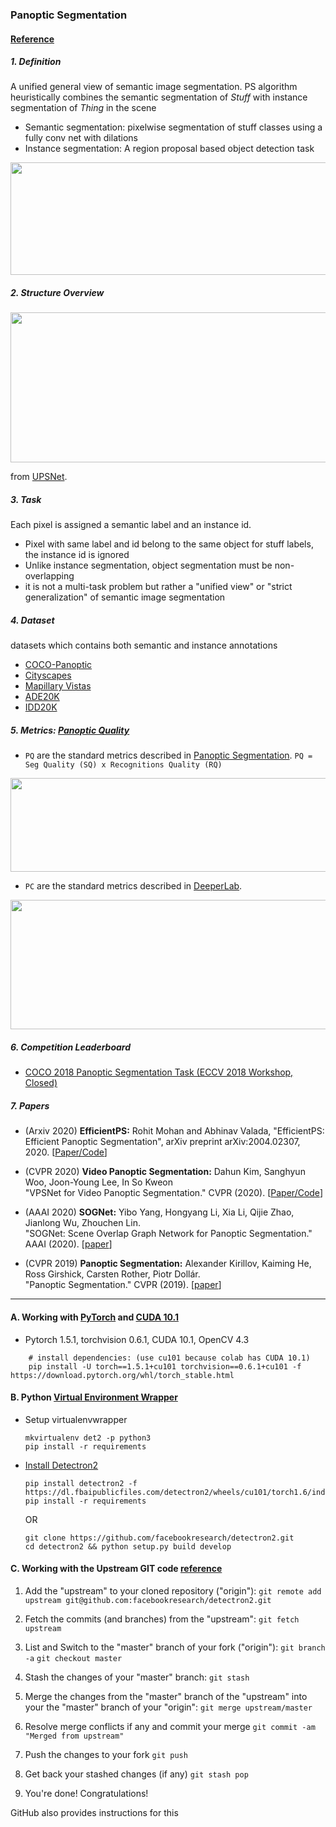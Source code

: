 ### Panoptic Segmentation 

#### [Reference](https://github.com/Angzz/awesome-panoptic-segmentation)

##### 1. Definition
A unified general view of semantic image segmentation. PS algorithm heuristically combines the semantic segmentation of *Stuff* with instance segmentation of *Thing* in the scene
- Semantic segmentation: pixelwise segmentation of stuff classes using a fully conv net with dilations
- Instance segmentation: A region proposal based object detection task

<div align="center"><img src="sample/readme/panoptic_segmentation_overview2.png" width="900" height="180"></div>

##### 2. Structure Overview
<div align="center"><img src="sample/readme/panoptic_structure.png" width="800" height="240"></div>

from [UPSNet](https://arxiv.org/pdf/1901.03784.pdf).

##### 3. Task
Each pixel is assigned a semantic label and an instance id. 
- Pixel with same label and id belong to the same object for stuff labels, the instance id is ignored
- Unlike instance segmentation, object segmentation must be non-overlapping
- it is not a multi-task problem but rather a "unified view" or "strict generalization" of semantic image segmentation 

##### 4. Dataset
datasets which contains both semantic and instance annotations

* [COCO-Panoptic](http://cocodataset.org/)
* [Cityscapes](https://www.cityscapes-dataset.com/)
* [Mapillary Vistas](https://blog.mapillary.com/product/2017/05/03/mapillary-vistas-dataset.html)
* [ADE20K](http://groups.csail.mit.edu/vision/datasets/ADE20K/)
* [IDD20K](http://idd.insaan.iiit.ac.in/)


##### 5. Metrics: [Panoptic Quality](https://cocodataset.org/#panoptic-eval)
* ``PQ`` are the standard metrics described in [Panoptic Segmentation](https://arxiv.org/pdf/1801.00868.pdf). 
`` PQ = Seg Quality (SQ) x Recognitions Quality (RQ) ``
<div align="center" width="10" height="5"><img src="sample/readme/pq_metric.png" width="600" height="150"></div>

* ``PC`` are the standard metrics described in [DeeperLab](https://arxiv.org/pdf/1902.05093).
<div align="center" width="10" height="5"><img src="sample/readme/pc_metric.png" width="600" height="207"></div>

##### 6. Competition Leaderboard 
* [COCO 2018 Panoptic Segmentation Task (ECCV 2018 Workshop, Closed)](http://cocodataset.org/index.htm#panoptic-2018)


##### 7. Papers 

* (Arxiv 2020) **EfficientPS:** Rohit Mohan and	Abhinav Valada, "EfficientPS: Efficient Panoptic Segmentation", 
arXiv preprint arXiv:2004.02307, 2020. [[Paper/Code](http://panoptic.cs.uni-freiburg.de/)]

* (CVPR 2020) **Video Panoptic Segmentation:** Dahun Kim, Sanghyun Woo, Joon-Young Lee, In So Kweon <br />"VPSNet for Video Panoptic Segmentation." CVPR (2020). [[Paper/Code](https://github.com/mcahny/vps)]

* (AAAI 2020) **SOGNet:** Yibo Yang, Hongyang Li, Xia Li, Qijie Zhao, Jianlong Wu, Zhouchen Lin.<br />"SOGNet: Scene Overlap Graph Network for Panoptic Segmentation." AAAI (2020). [[paper](https://arxiv.org/pdf/1911.07527.pdf)]

* (CVPR 2019) **Panoptic Segmentation:** Alexander Kirillov, Kaiming He, Ross Girshick, Carsten Rother, Piotr Dollár.<br />"Panoptic Segmentation." CVPR (2019). [[paper](https://arxiv.org/pdf/1801.00868.pdf)]

---

#### A. Working with [PyTorch](https://pytorch.org/get-started/locally/) and [CUDA 10.1](https://www.tensorflow.org/install/gpu#install_cuda_with_apt)
- Pytorch 1.5.1, torchvision 0.6.1, CUDA 10.1, OpenCV 4.3
```
    # install dependencies: (use cu101 because colab has CUDA 10.1)
    pip install -U torch==1.5.1+cu101 torchvision==0.6.1+cu101 -f https://download.pytorch.org/whl/torch_stable.html
```

#### B. Python [Virtual Environment Wrapper](https://medium.com/the-andela-way/configuring-python-environment-with-virtualenvwrapper-8745c2895745)
- Setup virtualenvwrapper
    ``` 
    mkvirtualenv det2 -p python3 
    pip install -r requirements
    ```
- [Install Detectron2](https://detectron2.readthedocs.io/tutorials/install.html)
    ```
    pip install detectron2 -f https://dl.fbaipublicfiles.com/detectron2/wheels/cu101/torch1.6/index.html
    pip install -r requirements
    ```
    OR
    ```
    git clone https://github.com/facebookresearch/detectron2.git
    cd detectron2 && python setup.py build develop
    ```

#### C. Working with the Upstream GIT code [reference](https://stackoverflow.com/questions/7244321/how-do-i-update-a-github-forked-repository)

1. Add the "upstream" to your cloned repository ("origin"):
 ```git remote add upstream git@github.com:facebookresearch/detectron2.git```

2. Fetch the commits (and branches) from the "upstream":
 ```git fetch upstream ```

3. List and Switch to the "master" branch of your fork ("origin"):
 ```git branch -a```
 ```git checkout master ```

4. Stash the changes of your "master" branch:
 ```git stash ```

5. Merge the changes from the "master" branch of the "upstream" into your the "master" branch of your "origin":
 ```git merge upstream/master ```

6. Resolve merge conflicts if any and commit your merge
 ```git commit -am "Merged from upstream" ```

7. Push the changes to your fork
 ```git push ```

8. Get back your stashed changes (if any)
 ```git stash pop ```

9. You're done! Congratulations!

GitHub also provides instructions for this 